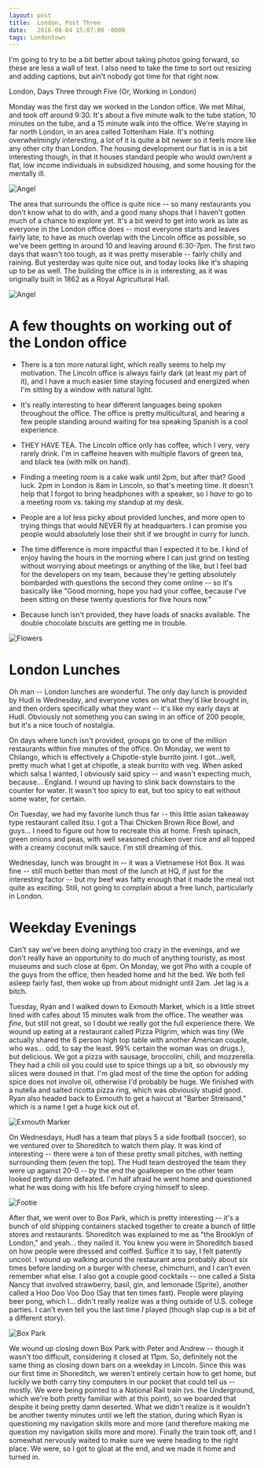 ```yaml
---
layout: post
title:  London, Post Three
date:   2016-08-04 15:07:00 -0000
tags: Londontown
---
```


I'm going to try to be a bit better about taking photos going forward, so these are less a wall of text. I also need to take the time to sort out resizing and adding captions, but ain't nobody got time for that right now.

London, Days Three through Five (Or, Working in London)

Monday was the first day we worked in the London office. We met Mihai, and took off around 9:30. It's about a five minute walk to the tube station, 10 minutes on the tube, and a 15 minute walk into the office. We're staying in far north London, in an area called Tottenham Hale. It's nothing overwhelmingly interesting, a lot of it is quite a bit newer so it feels more like any other city than London. The housing development our flat is in is a bit interesting though, in that it houses standard people who would own/rent a flat, low income individuals in subsidized housing, and some housing for the mentally ill. 

![Angel](https://i.imgur.com/3c0rm4e.jpg)

The area that surrounds the office is quite nice -- so many restaurants you don't know what to do with, and a good many shops that I haven't gotten much of a chance to explore yet. It's a bit weird to get into work as late as everyone in the London office does -- most everyone starts and leaves fairly late, to have as much overlap with the Lincoln office as possible, so we've been getting in around 10 and leaving around 6:30-7pm. The first two days that wasn't too tough, as it was pretty miserable -- fairly chilly and raining. But yesterday was quite nice out, and today looks like it's shaping up to be as well. The building the office is in is interesting, as it was originally built in 1862 as a Royal Agricultural Hall.

![Angel](https://i.imgur.com/jy24ZF7.jpg)

# A few thoughts on working out of the London office #
* There is a ton more natural light, which really seems to help my motivation. The Lincoln office is always fairly dark (at least my part of it), and I have a much easier time staying focused and energized when I'm sitting by a window with natural light.

* It's really interesting to hear different languages being spoken throughout the office. The office is pretty multicultural, and hearing a few people standing around waiting for tea speaking Spanish is a cool experience.
* THEY HAVE TEA. The Lincoln office only has coffee, which I very, very rarely drink. I'm in caffeine heaven with multiple flavors of green tea, and black tea (with milk on hand).

* Finding a meeting room is a cake walk until 2pm, but after that? Good luck. 2pm in London is 8am in Lincoln, so that's meeting time. It doesn't help that I forgot to bring headphones with a speaker, so I _have_ to go to a meeting room vs. taking my standup at my desk. 

* People are a lot less picky about provided lunches, and more open to trying things that would NEVER fly at headquarters. I can promise you people would absolutely lose their shit if we brought in curry for lunch.

* The time difference is more impactful than I expected it to be. I kind of enjoy having the hours in the morning where I can just grind on testing without worrying about meetings or anything of the like, but I feel bad for the developers on my team, because they're getting absolutely bombarded with questions the second they come online -- so it's basically like "Good morning, hope you had your coffee, because I've been sitting on these twenty questions for five hours now."

* Because lunch isn't provided, they have loads of snacks available. The double chocolate biscuits are getting me in trouble. 

![Flowers](https://i.imgur.com/NDpJt1F.jpg)

# London Lunches #
Oh man -- London lunches are wonderful. The only day lunch is provided by Hudl is Wednesday, and everyone votes on what they'd like brought in, and then orders specifically what they want -- it's like my early days at Hudl. Obviously not something you can swing in an office of 200 people, but it's a nice touch of nostalgia. 

On days where lunch isn't provided, groups go to one of the million restaurants within five minutes of the office. On Monday, we went to Chilango, which is effectively a Chipotle-style burrito joint. I got...well, pretty much what I get at chipotle, a steak burrito with veg. When asked which salsa I wanted, I obviously said spicy -- and wasn't expecting much, because... England. I wound up having to slink back downstairs to the counter for water. It wasn't too spicy to eat, but too spicy to eat without some water, for certain. 

On Tuesday, we had my favorite lunch thus far -- this little asian takeaway type restaurant called Itsu. I got a Thai Chicken Brown Rice Bowl, and guys... I need to figure out how to recreate this at home. Fresh spinach, green onions and peas, with well seasoned chicken over rice and all topped with a creamy coconut milk sauce. I'm still dreaming of this. 

Wednesday, lunch was brought in -- it was a Vietnamese Hot Box. It was fine -- still much better than most of the lunch at HQ, if just for the interesting factor -- but my beef was fatty enough that it made the meal not quite as exciting. Still, not going to complain about a free lunch, particularly in London. 

# Weekday Evenings #
Can't say we've been doing anything too crazy in the evenings, and we don't really have an opportunity to do much of anything touristy, as most museums and such close at 6pm. On Monday, we got Pho with a couple of the guys from the office, then headed home and hit the bed. We both fell asleep fairly fast, then woke up from about midnight until 2am. Jet lag is a bitch. 

Tuesday, Ryan and I walked down to Exmouth Market, which is a little street lined with cafes about 15 minutes walk from the office. The weather was _fine_, but still not great, so I doubt we really got the full experience there. We wound up eating at a restaurant called Pizza Pilgrim, which was tiny (We actually shared the 6 person high top table with another American couple, who was... odd, to say the least. 99% certain the woman was on drugs.), but delicious. We got a pizza with sausage, broccolini, chili, and mozzerella. They had a chili oil you could use to spice things up a bit, so obviously my slices were doused in that. I'm glad most of the time the option for adding spice does not involve oil, otherwise I'd probably be huge. We finished with a nutella and salted ricotta pizza ring, which was obviously stupid good. Ryan also headed back to Exmouth to get a haircut at "Barber Streisand," which is a name I get a huge kick out of. 

![Exmouth Marker](https://i.imgur.com/VVH8lzr.jpg)

On Wednesdays, Hudl has a team that plays 5 a side football (soccer), so we ventured over to Shoreditch to watch them play. It was kind of interesting -- there were a ton of these pretty small pitches, with netting surrounding them (even the top). The Hudl team destroyed the team they were up against 20-0 -- by the end the goalkeeper on the other team looked pretty damn defeated. I'm half afraid he went home and questioned what he was doing with his life before crying himself to sleep. 

![Footie](https://i.imgur.com/3Wh8l3A.jpg)

After that, we went over to Box Park, which is pretty interesting -- it's a bunch of old shipping containers stacked together to create a bunch of little stores and restaurants. Shoreditch was explained to me as "the Brooklyn of London," and yeah... they nailed it. You knew you were in Shoreditch based on how people were dressed and coiffed. Suffice it to say, I felt patently uncool. I wound up walking around the restaurant area probably about six times before landing on a burger with cheese, chimchurri, and I can't even remember what else. I also got a couple good cocktails -- one called a Sista Nancy that involved strawberry, basil, gin, and lemonade (Sprite), another called a Hoo Doo Voo Doo (Say that ten times fast). People were playing beer pong, which I... didn't really realize was a thing outside of U.S. college parties. I can't even tell you the last time _I_ played (though slap cup is a bit of a different story).

![Box Park](https://i.imgur.com/nhqsnpf.jpg)

We wound up closing down Box Park with Peter and Andrew -- though it wasn't too difficult, considering it closed at 11pm. So, definitely not the same thing as closing down bars on a weekday in Lincoln. Since this was our first time in Shoreditch, we weren't entirely certain how to get home, but luckily we both carry tiny computers in our pocket that could tell us -- mostly. We were being pointed to a National Rail train (vs. the Underground, which we're both pretty familiar with at this point), so we boarded that despite it being pretty damn deserted. What we didn't realize is it wouldn't be another twenty minutes until we left the station, during which Ryan is questioning my navigation skills more and more (and therefore making me question my navigation skills more and more). Finally the train took off, and I somewhat nervously waited to make sure we were heading to the right place. We were, so I got to gloat at the end, and we made it home and turned in.  
